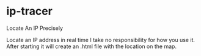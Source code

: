 # ip-tracer
Locate An IP Precisely

Locate an IP address in real time
I take no responsibility for how you use it.
After starting it will create an .html file with the location on the map.
